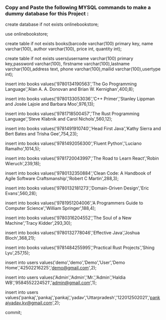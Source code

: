 ### Copy and Paste the following MYSQL commands to make a dummy database for this Project :


create database if not exists onlinebookstore;

use onlinebookstore;

create table if not exists books(barcode varchar(100) primary key, name varchar(100), author varchar(100), price int, quantity int);

create table if not exists users(username varchar(100) primary key,password varchar(100), firstname varchar(100),lastname varchar(100),address text, phone varchar(100),mailid varchar(100),usertype int);


insert into  books values('9780134190563','The Go Programming Language','Alan A. A. Donovan and Brian W. Kernighan',400,8);

insert into  books values('9780133053036','C++ Primer','Stanley Lippman and Josée Lajoie and Barbara Moo',976,13);

insert into  books values('9781718500457','The Rust Programming Language','Steve Klabnik and Carol Nichols',560,12);

insert into  books values('9781491910740','Head First Java','Kathy Sierra and Bert Bates and Trisha Gee',754,23);

insert into  books values('9781492056300','Fluent Python','Luciano Ramalho',1014,5);

insert into  books values('9781720043997','The Road to Learn React','Robin Wieruch',239,18);

insert into  books values('9780132350884','Clean Code: A Handbook of Agile Software Craftsmanship','Robert C Martin',288,3);

insert into  books values('9780132181273','Domain-Driven Design','Eric Evans',560,28);

insert into  books values('9781951204006','A Programmers Guide to Computer Science','William Springer',188,4);

insert into  books values('9780316204552','The Soul of a New Machine','Tracy Kidder',293,30);

insert into  books values('9780132778046','Effective Java','Joshua Bloch',368,21);

insert into  books values('9781484255995','Practical Rust Projects','Shing Lyu',257,15);

insert into users values('demo','demo','Demo','User','Demo Home','42502216225','demo@gmail.com',2);

insert into users values('Admin','Admin','Mr.','Admin','Haldia WB','9584552224521','admin@gmail.com',1);

insert into users values('pankaj','pankaj','pankaj','yadav','Uttarpradesh','122012502021','pankajyadav.kv@gmail.com',2);

commit;
